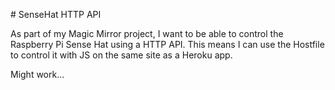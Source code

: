 # SenseHat HTTP API

As part of my Magic Mirror project, I want to be able to control the Raspberry Pi Sense Hat using a HTTP API. This means I can use the Hostfile to control it with JS on the same site as a Heroku app.

Might work...
